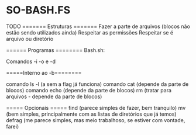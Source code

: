 # SO-BASH.FS

TODO
======= Estruturas =======
Fazer a parte de arquivos (blocos não estão sendo utilizados ainda)
Respeitar as permissões
Respeitar se é arquivo ou diretório

====== Programas ========
Bash.sh:

Comandos -i -o e -d


=====Interno ao -b========

comando ls -l (a sem a flag já funciona)
comando cat (depende da parte de blocos)
comando echo (depende da parte de blocos)
rm (tratar para arquivos - depende da parte de blocos)


===== Opcionais =====
find (parece simples de fazer, bem tranquilo)
mv (bem simples, principalmente com as listas de diretórios que já temos)
defrag (me parece simples, mas meio trabalhoso, se estiver com vontade, farei)
